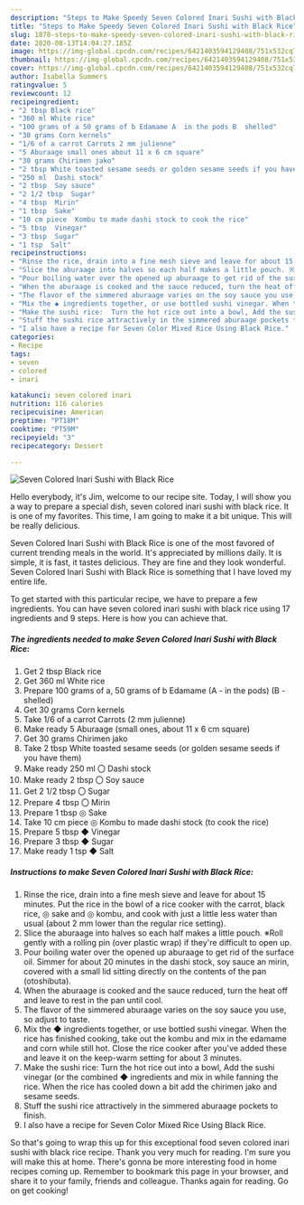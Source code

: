 ```yaml
---
description: "Steps to Make Speedy Seven Colored Inari Sushi with Black Rice"
title: "Steps to Make Speedy Seven Colored Inari Sushi with Black Rice"
slug: 1878-steps-to-make-speedy-seven-colored-inari-sushi-with-black-rice
date: 2020-08-13T14:04:27.185Z
image: https://img-global.cpcdn.com/recipes/6421403594129408/751x532cq70/seven-colored-inari-sushi-with-black-rice-recipe-main-photo.jpg
thumbnail: https://img-global.cpcdn.com/recipes/6421403594129408/751x532cq70/seven-colored-inari-sushi-with-black-rice-recipe-main-photo.jpg
cover: https://img-global.cpcdn.com/recipes/6421403594129408/751x532cq70/seven-colored-inari-sushi-with-black-rice-recipe-main-photo.jpg
author: Isabella Summers
ratingvalue: 5
reviewcount: 12
recipeingredient:
- "2 tbsp Black rice"
- "360 ml White rice"
- "100 grams of a 50 grams of b Edamame A  in the pods B  shelled"
- "30 grams Corn kernels"
- "1/6 of a carrot Carrots 2 mm julienne"
- "5 Aburaage small ones about 11 x 6 cm square"
- "30 grams Chirimen jako"
- "2 tbsp White toasted sesame seeds or golden sesame seeds if you have them"
- "250 ml  Dashi stock"
- "2 tbsp  Soy sauce"
- "2 1/2 tbsp  Sugar"
- "4 tbsp  Mirin"
- "1 tbsp  Sake"
- "10 cm piece  Kombu to made dashi stock to cook the rice"
- "5 tbsp  Vinegar"
- "3 tbsp  Sugar"
- "1 tsp  Salt"
recipeinstructions:
- "Rinse the rice, drain into a fine mesh sieve and leave for about 15 minutes.  Put the rice in the bowl of a rice cooker with the carrot, black rice, ◎ sake and ◎ kombu, and cook with just a little less water than usual (about 2 mm lower than the regular rice setting)."
- "Slice the aburaage into halves so each half makes a little pouch. ※Roll gently with a rolling pin (over plastic wrap) if they&#39;re difficult to open up."
- "Pour boiling water over the opened up aburaage to get rid of the surface oil. Simmer for about 20 minutes in the dashi stock, soy sauce an mirin, covered with a small lid sitting directly on the contents of the pan (otoshibuta)."
- "When the aburaage is cooked and the sauce reduced, turn the heat off and leave to rest in the pan until cool."
- "The flavor of the simmered aburaage varies on the soy sauce you use, so adjust to taste."
- "Mix the ◆ ingredients together, or use bottled sushi vinegar. When the rice has finished cooking, take out the kombu and mix in the edamame and corn while still hot. Close the rice cooker after you&#39;ve added these and leave it on the keep-warm setting for about 3 minutes."
- "Make the sushi rice:  Turn the hot rice out into a bowl, Add the sushi vinegar (or the combined ◆ ingredients and mix in while fanning the rice. When the rice has cooled down a bit add the chirimen jako and sesame seeds."
- "Stuff the sushi rice attractively in the simmered aburaage pockets to finish."
- "I also have a recipe for Seven Color Mixed Rice Using Black Rice."
categories:
- Recipe
tags:
- seven
- colored
- inari

katakunci: seven colored inari 
nutrition: 116 calories
recipecuisine: American
preptime: "PT18M"
cooktime: "PT59M"
recipeyield: "3"
recipecategory: Dessert

---
```



![Seven Colored Inari Sushi with Black Rice](https://img-global.cpcdn.com/recipes/6421403594129408/751x532cq70/seven-colored-inari-sushi-with-black-rice-recipe-main-photo.jpg)

Hello everybody, it's Jim, welcome to our recipe site. Today, I will show you a way to prepare a special dish, seven colored inari sushi with black rice. It is one of my favorites. This time, I am going to make it a bit unique. This will be really delicious.

Seven Colored Inari Sushi with Black Rice is one of the most favored of current trending meals in the world. It's appreciated by millions daily. It is simple, it is fast, it tastes delicious. They are fine and they look wonderful. Seven Colored Inari Sushi with Black Rice is something that I have loved my entire life.




To get started with this particular recipe, we have to prepare a few ingredients. You can have seven colored inari sushi with black rice using 17 ingredients and 9 steps. Here is how you can achieve that.

<!--inarticleads1-->

##### The ingredients needed to make Seven Colored Inari Sushi with Black Rice:

1. Get 2 tbsp Black rice
1. Get 360 ml White rice
1. Prepare 100 grams of a, 50 grams of b Edamame (A - in the pods) (B - shelled)
1. Get 30 grams Corn kernels
1. Take 1/6 of a carrot Carrots (2 mm julienne)
1. Make ready 5 Aburaage (small ones, about 11 x 6 cm square)
1. Get 30 grams Chirimen jako
1. Take 2 tbsp White toasted sesame seeds (or golden sesame seeds if you have them)
1. Make ready 250 ml 〇 Dashi stock
1. Make ready 2 tbsp 〇 Soy sauce
1. Get 2 1/2 tbsp 〇 Sugar
1. Prepare 4 tbsp 〇 Mirin
1. Prepare 1 tbsp ◎ Sake
1. Take 10 cm piece ◎ Kombu to made dashi stock (to cook the rice)
1. Prepare 5 tbsp ◆ Vinegar
1. Prepare 3 tbsp ◆ Sugar
1. Make ready 1 tsp ◆ Salt




<!--inarticleads2-->

##### Instructions to make Seven Colored Inari Sushi with Black Rice:

1. Rinse the rice, drain into a fine mesh sieve and leave for about 15 minutes.  Put the rice in the bowl of a rice cooker with the carrot, black rice, ◎ sake and ◎ kombu, and cook with just a little less water than usual (about 2 mm lower than the regular rice setting).
1. Slice the aburaage into halves so each half makes a little pouch. ※Roll gently with a rolling pin (over plastic wrap) if they&#39;re difficult to open up.
1. Pour boiling water over the opened up aburaage to get rid of the surface oil. Simmer for about 20 minutes in the dashi stock, soy sauce an mirin, covered with a small lid sitting directly on the contents of the pan (otoshibuta).
1. When the aburaage is cooked and the sauce reduced, turn the heat off and leave to rest in the pan until cool.
1. The flavor of the simmered aburaage varies on the soy sauce you use, so adjust to taste.
1. Mix the ◆ ingredients together, or use bottled sushi vinegar. When the rice has finished cooking, take out the kombu and mix in the edamame and corn while still hot. Close the rice cooker after you&#39;ve added these and leave it on the keep-warm setting for about 3 minutes.
1. Make the sushi rice:  Turn the hot rice out into a bowl, Add the sushi vinegar (or the combined ◆ ingredients and mix in while fanning the rice. When the rice has cooled down a bit add the chirimen jako and sesame seeds.
1. Stuff the sushi rice attractively in the simmered aburaage pockets to finish.
1. I also have a recipe for Seven Color Mixed Rice Using Black Rice.




So that's going to wrap this up for this exceptional food seven colored inari sushi with black rice recipe. Thank you very much for reading. I'm sure you will make this at home. There's gonna be more interesting food in home recipes coming up. Remember to bookmark this page in your browser, and share it to your family, friends and colleague. Thanks again for reading. Go on get cooking!

